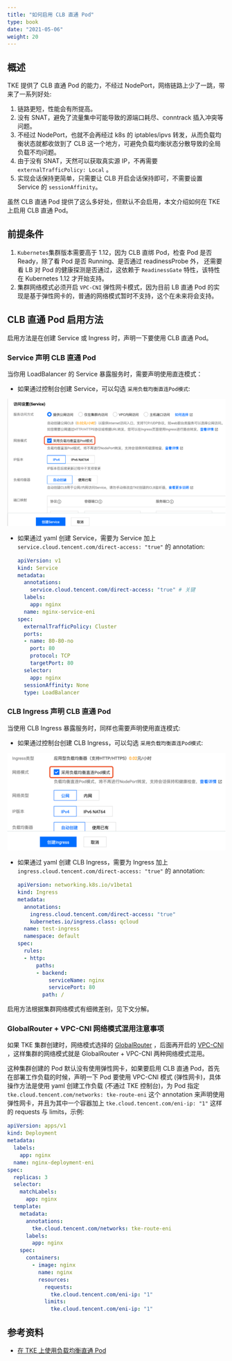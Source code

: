 ```yaml
---
title: "如何启用 CLB 直通 Pod"
type: book
date: "2021-05-06"
weight: 20
---
```


## 概述

TKE 提供了 CLB 直通 Pod 的能力，不经过 NodePort，网络链路上少了一跳，带来了一系列好处:

1. 链路更短，性能会有所提高。
2. 没有 SNAT，避免了流量集中可能导致的源端口耗尽、conntrack 插入冲突等问题。
3. 不经过 NodePort，也就不会再经过 k8s 的 iptables/ipvs 转发，从而负载均衡状态就都收敛到了 CLB 这一个地方，可避免负载均衡状态分散导致的全局负载不均问题。
4. 由于没有 SNAT，天然可以获取真实源 IP，不再需要 `externalTrafficPolicy: Local` 。
5. 实现会话保持更简单，只需要让 CLB 开启会话保持即可，不需要设置 Service 的 `sessionAffinity`。

虽然 CLB 直通 Pod 提供了这么多好处，但默认不会启用，本文介绍如何在 TKE 上启用 CLB 直通 Pod。

## 前提条件

1. `Kubernetes`集群版本需要高于 1.12，因为 CLB 直绑 Pod，检查 Pod 是否 Ready，除了看 Pod 是否 Running、是否通过 readinessProbe 外， 还需要看 LB 对 Pod 的健康探测是否通过，这依赖于 `ReadinessGate`  特性，该特性在 Kubernetes 1.12 才开始支持。
2. 集群网络模式必须开启 `VPC-CNI` 弹性网卡模式，因为目前 LB 直通 Pod 的实现是基于弹性网卡的，普通的网络模式暂时不支持，这个在未来将会支持。

## CLB 直通 Pod 启用方法

启用方法是在创建 Service 或 Ingress 时，声明一下要使用 CLB 直通 Pod。

### Service 声明 CLB 直通 Pod

当你用 LoadBalancer 的 Service 暴露服务时，需要声明使用直连模式：

* 如果通过控制台创建 Service，可以勾选 `采用负载均衡直连Pod模式`:

![](1.png)

* 如果通过 yaml 创建 Service，需要为 Service 加上 `service.cloud.tencent.com/direct-access: "true"` 的 annotation:

   ```yaml
   apiVersion: v1
   kind: Service
   metadata:
     annotations:
       service.cloud.tencent.com/direct-access: "true" # 关键
     labels:
       app: nginx
     name: nginx-service-eni
   spec:
     externalTrafficPolicy: Cluster
     ports:
     - name: 80-80-no
       port: 80
       protocol: TCP
       targetPort: 80
     selector:
       app: nginx
     sessionAffinity: None
     type: LoadBalancer
   ```

### CLB Ingress 声明 CLB 直通 Pod

当使用 CLB Ingress 暴露服务时，同样也需要声明使用直连模式:

* 如果通过控制台创建 CLB Ingress，可以勾选 `采用负载均衡直连Pod模式`:

![](2.png)

* 如果通过 yaml 创建 CLB Ingress，需要为 Ingress 加上 `ingress.cloud.tencent.com/direct-access: "true"` 的 annotation:

   ```yaml
   apiVersion: networking.k8s.io/v1beta1
   kind: Ingress
   metadata:
     annotations:
       ingress.cloud.tencent.com/direct-access: "true"
       kubernetes.io/ingress.class: qcloud
     name: test-ingress
     namespace: default
   spec:
     rules:
     - http:
         paths:
         - backend:
             serviceName: nginx
             servicePort: 80
           path: /
   ```

启用方法根据集群网络模式有细微差别，见下文分解。

### GlobalRouter + VPC-CNI 网络模式混用注意事项

如果 TKE 集群创建时，网络模式选择的 [GlobalRouter](https://cloud.tencent.com/document/product/457/50354) ，后面再开启的 [VPC-CNI](https://cloud.tencent.com/document/product/457/50355) ，这样集群的网络模式就是 GlobalRouter + VPC-CNI 两种网络模式混用。

这种集群创建的 Pod 默认没有使用弹性网卡，如果要启用 CLB 直通 Pod，首先在部署工作负载的时候，声明一下 Pod 要使用 VPC-CNI 模式 (弹性网卡)，具体操作方法是使用 yaml 创建工作负载 (不通过 TKE 控制台)，为 Pod 指定 `tke.cloud.tencent.com/networks: tke-route-eni` 这个 annotation 来声明使用弹性网卡，并且为其中一个容器加上 `tke.cloud.tencent.com/eni-ip: "1"`  这样的 requests 与 limits，示例:

```yaml
apiVersion: apps/v1
kind: Deployment
metadata:
  labels:
    app: nginx
  name: nginx-deployment-eni
spec:
  replicas: 3
  selector:
    matchLabels:
      app: nginx
  template:
    metadata:
      annotations:
        tke.cloud.tencent.com/networks: tke-route-eni
      labels:
        app: nginx
    spec:
      containers:
        - image: nginx
          name: nginx
          resources:
            requests:
              tke.cloud.tencent.com/eni-ip: "1"
            limits:
              tke.cloud.tencent.com/eni-ip: "1"
```

## 参考资料

* [在 TKE 上使用负载均衡直通 Pod](https://cloud.tencent.com/document/product/457/48793)